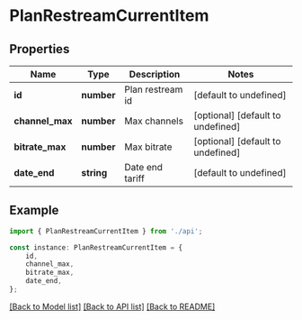 # PlanRestreamCurrentItem


## Properties

Name | Type | Description | Notes
------------ | ------------- | ------------- | -------------
**id** | **number** | Plan restream id | [default to undefined]
**channel_max** | **number** | Max channels | [optional] [default to undefined]
**bitrate_max** | **number** | Max bitrate | [optional] [default to undefined]
**date_end** | **string** | Date end tariff | [default to undefined]

## Example

```typescript
import { PlanRestreamCurrentItem } from './api';

const instance: PlanRestreamCurrentItem = {
    id,
    channel_max,
    bitrate_max,
    date_end,
};
```

[[Back to Model list]](../README.md#documentation-for-models) [[Back to API list]](../README.md#documentation-for-api-endpoints) [[Back to README]](../README.md)

